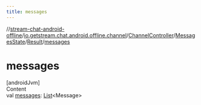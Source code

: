 ```yaml
---
title: messages
---
```

//[stream-chat-android-offline](../../../../../index.md)/[io.getstream.chat.android.offline.channel](../../../index.md)/[ChannelController](../../index.md)/[MessagesState](../index.md)/[Result](index.md)/[messages](messages.md)



# messages  
[androidJvm]  
Content  
val [messages](messages.md): [List](https://kotlinlang.org/api/latest/jvm/stdlib/kotlin.collections/-list/index.html)&lt;Message&gt;  



